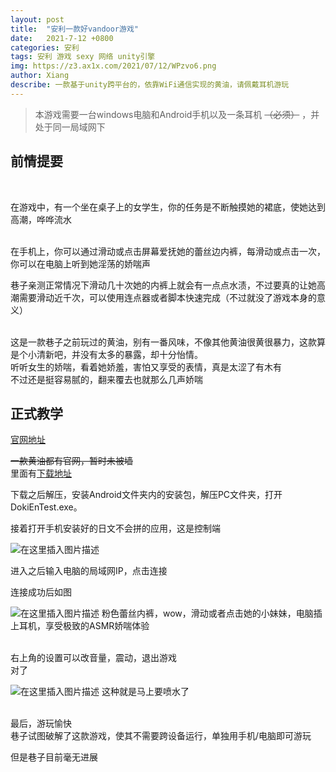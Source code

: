 ```yaml
---
layout: post
title:  "安利一款好vandoor游戏"
date:   2021-7-12 +0800
categories: 安利
tags: 安利 游戏 sexy 网络 unity引擎
img: https://z3.ax1x.com/2021/07/12/WPzvo6.png
author: Xiang
describe: 一款基于unity跨平台的，依靠WiFi通信实现的黄油，请佩戴耳机游玩
---
```


> 本游戏需要一台windows电脑和Android手机以及一条耳机 ~~（必须）~~ ，并处于同一局域网下

## 前情提要

<br>

在游戏中，有一个坐在桌子上的女学生，你的任务是不断触摸她的裙底，使她达到高潮，哗哗流水

<br>
在手机上，你可以通过滑动或点击屏幕爱抚她的蕾丝边内裤，每滑动或点击一次，你可以在电脑上听到她淫荡的娇喘声

<br>

巷子亲测正常情况下滑动几十次她的内裤上就会有一点点水渍，不过要真的让她高潮需要滑动近千次，可以使用连点器或者脚本快速完成（不过就没了游戏本身的意义）

<br>
这是一款巷子之前玩过的黄油，别有一番风味，不像其他黄油很黄很暴力，这款算是个小清新吧，并没有太多的暴露，却十分怡情。

<br>
听听女生的娇喘，看着她娇羞，害怕又享受的表情，真是太涩了有木有

<br>
不过还是挺容易腻的，翻来覆去也就那么几声娇喘
<br>

## 正式教学
[官网地址](https://osawariheaven.sakura.ne.jp/home/d01/)

~~一款黄油都有官网，暂时未被墙~~
<br>
里面有[下载地址](https://osawariheaven.sakura.ne.jp/osawp/wp-content/uploads/game_download/d01/DokiEnTest.rar)

下载之后解压，安装Android文件夹内的安装包，解压PC文件夹，打开DokiEnTest.exe。

接着打开手机安装好的日文不会拼的应用，这是控制端

![在这里插入图片描述](https://img-blog.csdnimg.cn/20210712150200217.jpg?x-oss-process=image/watermark,type_ZmFuZ3poZW5naGVpdGk,shadow_10,text_aHR0cHM6Ly9ibG9nLmNzZG4ubmV0L3FxXzQ2OTIyNzky,size_16,color_FFFFFF,t_70)

进入之后输入电脑的局域网IP，点击连接

连接成功后如图

![在这里插入图片描述](https://img-blog.csdnimg.cn/20210712150309907.jpg?x-oss-process=image/watermark,type_ZmFuZ3poZW5naGVpdGk,shadow_10,text_aHR0cHM6Ly9ibG9nLmNzZG4ubmV0L3FxXzQ2OTIyNzky,size_16,color_FFFFFF,t_70)
粉色蕾丝内裤，wow，滑动或者点击她的小妹妹，电脑插上耳机，享受极致的ASMR娇喘体验

<br>
右上角的设置可以改音量，震动，退出游戏
<br>
对了

![在这里插入图片描述](https://img-blog.csdnimg.cn/20210712151507354.jpg?x-oss-process=image/watermark,type_ZmFuZ3poZW5naGVpdGk,shadow_10,text_aHR0cHM6Ly9ibG9nLmNzZG4ubmV0L3FxXzQ2OTIyNzky,size_16,color_FFFFFF,t_70)
这种就是马上要喷水了

<br>
最后，游玩愉快
<br>
巷子试图破解了这款游戏，使其不需要跨设备运行，单独用手机/电脑即可游玩

但是巷子目前毫无进展